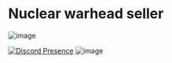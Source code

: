 # Nuclear warhead seller
![image](https://github.com/user-attachments/assets/f0b1a3ea-5a3f-4042-9a8f-63135d08b9c3)

[![Discord Presence](https://lanyard.cnrad.dev/api/957344569685594122?theme=dark&hideSpotify=true&showDisplayName=true)](https://discord.com/users/957344569685594122)
![image]([https://github.com/user-attachments/assets/f0b1a3ea-5a3f-4042-9a8f-63135d08b9c3](https://media.discordapp.net/attachments/1239936826811089009/1350433735702614037/VWro7A1RG4QkbgKqi4Qh7E1cu4OgJXRDqCFwdgasj8D8AthmhH7H31Km9z8dldv7oIXPEj8HB5cXLsZv7jQAAAABJRU5ErkJggg.png?ex=684f5a2c&is=684e08ac&hm=9725a7e22576db1f3051f9c0cc5a439b1b814b54fdf44290d72abc817bbb07d6&=&format=webp&quality=lossless&width=710&height=69))

